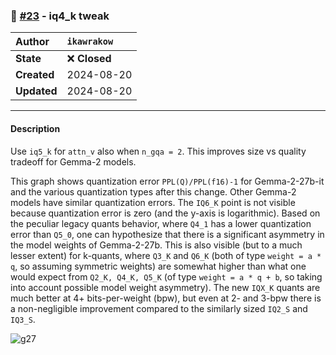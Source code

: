 ### 🔀 [#23](https://github.com/ikawrakow/ik_llama.cpp/pull/23) - iq4_k tweak

| **Author** | `ikawrakow` |
| :--- | :--- |
| **State** | ❌ **Closed** |
| **Created** | 2024-08-20 |
| **Updated** | 2024-08-20 |

---

#### Description

Use `iq5_k` for `attn_v` also when `n_gqa = 2`. 
This improves size vs quality tradeoff for Gemma-2 models.

This graph shows quantization error `PPL(Q)/PPL(f16)-1` for Gemma-2-27b-it and the various quantization types after this change. Other Gemma-2 models have similar quantization errors. The `IQ6_K` point is not visible because quantization error is zero (and the y-axis is logarithmic). Based on the peculiar legacy quants behavior, where `Q4_1` has a lower quantization error than `Q5_0`, one can hypothesize that there is a significant asymmetry in the model weights of Gemma-2-27b. This is also visible (but to a much lesser extent) for k-quants, where `Q3_K` and `Q6_K` (both of type `weight = a * q`, so assuming symmetric weights) are somewhat higher than what one would expect from `Q2_K, Q4_K, Q5_K` (of type `weight = a * q + b`, so taking into account possible model weight asymmetry). The new `IQX_K` quants are much better at 4+ bits-per-weight (bpw), but even at 2- and 3-bpw there is a non-negligible improvement compared to the similarly sized `IQ2_S` and `IQ3_S`. 
 
![g27](https://github.com/user-attachments/assets/ed84b8ea-662c-45e9-b0f5-48b15993c521)